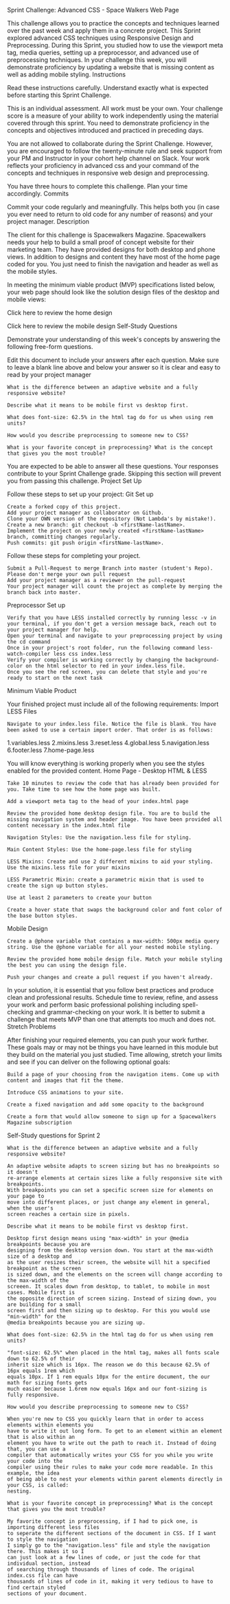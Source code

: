 Sprint Challenge: Advanced CSS - Space Walkers Web Page

This challenge allows you to practice the concepts and techniques learned over the past week and apply them in a concrete project. This Sprint explored advanced CSS techniques using Responsive Design and Preprocessing. During this Sprint, you studied how to use the viewport meta tag, media queries, setting up a preprocessor, and advanced use of preprocessing techniques. In your challenge this week, you will demonstrate proficiency by updating a website that is missing content as well as adding mobile styling.
Instructions

Read these instructions carefully. Understand exactly what is expected before starting this Sprint Challenge.

This is an individual assessment. All work must be your own. Your challenge score is a measure of your ability to work independently using the material covered through this sprint. You need to demonstrate proficiency in the concepts and objectives introduced and practiced in preceding days.

You are not allowed to collaborate during the Sprint Challenge. However, you are encouraged to follow the twenty-minute rule and seek support from your PM and Instructor in your cohort help channel on Slack. Your work reflects your proficiency in advanced css and your command of the concepts and techniques in responsive web design and preprocessing.

You have three hours to complete this challenge. Plan your time accordingly.
Commits

Commit your code regularly and meaningfully. This helps both you (in case you ever need to return to old code for any number of reasons) and your project manager.
Description

The client for this challenge is Spacewalkers Magazine. Spacewalkers needs your help to build a small proof of concept website for their marketing team. They have provided designs for both desktop and phone views. In addition to designs and content they have most of the home page coded for you. You just need to finish the navigation and header as well as the mobile styles.

In meeting the minimum viable product (MVP) specifications listed below, your web page should look like the solution design files of the desktop and mobile views:

Click here to review the home design

Click here to review the mobile design
Self-Study Questions

Demonstrate your understanding of this week's concepts by answering the following free-form questions.

Edit this document to include your answers after each question. Make sure to leave a blank line above and below your answer so it is clear and easy to read by your project manager

    What is the difference between an adaptive website and a fully responsive website?

    Describe what it means to be mobile first vs desktop first.

    What does font-size: 62.5% in the html tag do for us when using rem units?

    How would you describe preprocessing to someone new to CSS?

    What is your favorite concept in preprocessing? What is the concept that gives you the most trouble?

You are expected to be able to answer all these questions. Your responses contribute to your Sprint Challenge grade. Skipping this section will prevent you from passing this challenge.
Project Set Up

Follow these steps to set up your project:
Git Set up

    Create a forked copy of this project.
    Add your project manager as collaborator on Github.
    Clone your OWN version of the repository (Not Lambda's by mistake!).
    Create a new branch: git checkout -b <firstName-lastName>.
    Implement the project on your newly created <firstName-lastName> branch, committing changes regularly.
    Push commits: git push origin <firstName-lastName>.

Follow these steps for completing your project.

    Submit a Pull-Request to merge Branch into master (student's Repo). Please don't merge your own pull request
    Add your project manager as a reviewer on the pull-request
    Your project manager will count the project as complete by merging the branch back into master.

Preprocessor Set up

    Verify that you have LESS installed correctly by running lessc -v in your terminal, if you don't get a version message back, reach out to your project manager for help.
    Open your terminal and navigate to your preprocessing project by using the cd command
    Once in your project's root folder, run the following command less-watch-compiler less css index.less
    Verify your compiler is working correctly by changing the background-color on the html selector to red in your index.less file.
    Once you see the red screen, you can delete that style and you're ready to start on the next task

Minimum Viable Product

Your finished project must include all of the following requirements:
Import LESS Files

    Navigate to your index.less file. Notice the file is blank. You have been asked to use a certain import order. That order is as follows:

1.variables.less
2.mixins.less
3.reset.less
4.global.less
5.navigation.less
6.footer.less
7.home-page.less

You will know everything is working properly when you see the styles enabled for the provided content.
Home Page - Desktop HTML & LESS

    Take 10 minutes to review the code that has already been provided for you. Take time to see how the home page was built.

    Add a viewport meta tag to the head of your index.html page

    Review the provided home desktop design file. You are to build the missing navigation system and header image. You have been provided all content necessary in the index.html file

    Navigation Styles: Use the navigation.less file for styling.

    Main Content Styles: Use the home-page.less file for styling

    LESS Mixins: Create and use 2 different mixins to aid your styling. Use the mixins.less file for your mixins

    LESS Parametric Mixin: create a parametric mixin that is used to create the sign up button styles.

    Use at least 2 parameters to create your button

    Create a hover state that swaps the background color and font color of the base button styles.

Mobile Design

    Create a @phone variable that contains a max-width: 500px media query string. Use the @phone variable for all your nested mobile styling.

    Review the provided home mobile design file. Match your mobile styling the best you can using the design file.

    Push your changes and create a pull request if you haven't already.

In your solution, it is essential that you follow best practices and produce clean and professional results. Schedule time to review, refine, and assess your work and perform basic professional polishing including spell-checking and grammar-checking on your work. It is better to submit a challenge that meets MVP than one that attempts too much and does not.
Stretch Problems

After finishing your required elements, you can push your work further. These goals may or may not be things you have learned in this module but they build on the material you just studied. Time allowing, stretch your limits and see if you can deliver on the following optional goals:

    Build a page of your choosing from the navigation items. Come up with content and images that fit the theme.

    Introduce CSS animations to your site.

    Create a fixed navigation and add some opacity to the background

    Create a form that would allow someone to sign up for a Spacewalkers Magazine subscription





Self-Study questions for Sprint 2



    What is the difference between an adaptive website and a fully responsive website?

	An adaptive website adapts to screen sizing but has no breakpoints so it doesn't
	re-arrange elements at certain sizes like a fully responsive site with breakpoints.
	With breakpoints you can set a specific screen size for elements on your page to 
	move into different places, or just change any element in general, when the user's
	screen reaches a certain size in pixels.

    Describe what it means to be mobile first vs desktop first.

	Desktop first design means using "max-width" in your @media breakpoints because you are
	designing from the desktop version down. You start at the max-width size of a desktop and
	as the user resizes their screen, the website will hit a specified breakpoint as the screen
	is sized down, and the elements on the screen will change according to the max-width of the 
	screeen. It scales down from desktop, to tablet, to mobile in most cases. Mobile first is
	the opposite direction of screen sizing. Instead of sizing down, you are building for a small
	screen first and then sizing up to desktop. For this you would use "min-width" for the 
	@media breakpoints because you are sizing up.

    What does font-size: 62.5% in the html tag do for us when using rem units?

	"font-size: 62.5%" when placed in the html tag, makes all fonts scale down to 62.5% of their
	inherit size which is 16px. The reason we do this because 62.5% of 16px equals 1rem which 
	equals 10px. If 1 rem equals 10px for the entire document, the our math for sizing fonts gets
	much easier because 1.6rem now equals 16px and our font-sizing is fully responsive.

    How would you describe preprocessing to someone new to CSS?

	When you're new to CSS you quickly learn that in order to access elements within elements you
	have to write it out long form. To get to an element within an element that is also within an
	element you have to write out the path to reach it. Instead of doing that, you can use a 
	compiler that automatically writes your CSS for you while you write your code into the 
	compiler using their rules to make your code more readable. In this example, the idea
	of being able to nest your elements within parent elements directly in your CSS, is called:
	nesting.

    What is your favorite concept in preprocessing? What is the concept that gives you the most trouble?
    
	My favorite concept in preprocessing, if I had to pick one, is importing different less files
	to seperate the different sections of the document in CSS. If I want to style the navigation
	I simply go to the "navigation.less" file and style the navigation there. This makes it so I 
	can just look at a few lines of code, or just the code for that individual section, instead 
	of searching through thousands of lines of code. The original index.css file can have 
	thousands of lines of code in it, making it very tedious to have to find certain styled
	sections of your document.
